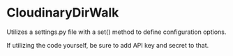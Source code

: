 # CloudinaryDirWalk
Utilizes a settings.py file with a set() method to define configuration options.

If utilizing the code yourself, be sure to add API key and secret to that.
